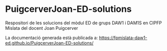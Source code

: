 # PuigcerverJoan-ED-solutions
Respositori de les solucions del mòdul ED de grups DAW1 i DAM1S en CIPFP Mislata del docent Joan Puigcerver

La documentació generada està publicada a: https://fpmislata-daw1-ed.github.io/PuigcerverJoan-ED-solutions/